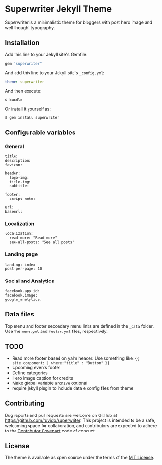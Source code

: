 # Superwriter Jekyll Theme

Superwriter is a minimalistic theme for bloggers with post hero image and well thought typography.

## Installation

Add this line to your Jekyll site's Gemfile:

```ruby
gem "superwriter"
```

And add this line to your Jekyll site's `_config.yml`:

```yaml
theme: superwriter
```

And then execute:

    $ bundle

Or install it yourself as:

    $ gem install superwriter

## Configurable variables

### General

```
title:
description:
favicon:

header:
  logo-img:
  title-img:
  subtitle:

footer:
  script-note:

url:
baseurl:
```
### Localization

```
localization:
  read-more: "Read more"
  see-all-posts: "See all posts"
```

### Landing page

```
landing: index
post-per-page: 10
```

### Social and Analytics

```
facebook.app_id:
facebook.image:
google_analytics:
```

## Data files

Top menu and footer secondary menu links are defined in the ```_data``` folder. Use the ```menu.yml``` and ```footer.yml``` files, respectively.

## TODO

- Read more footer based on yalm header. Use something like:
```{{ site.components | where:"title" : "Button" }}```
- Upcoming events footer
- Define categories
- Hero image caption for credits
- Make global variable ```archive``` optional
- require jekyll plugin to include data e config files from theme

## Contributing

Bug reports and pull requests are welcome on GitHub at https://github.com/ruvido/superwriter. This project is intended to be a safe, welcoming space for collaboration, and contributors are expected to adhere to the [Contributor Covenant](http://contributor-covenant.org) code of conduct.

## License

The theme is available as open source under the terms of the [MIT License](http://opensource.org/licenses/MIT).
